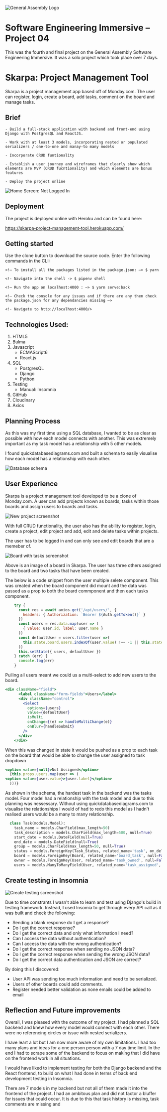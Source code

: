 ![General Assembly Logo](frontend/src/assets/README_GAlogo.png)

# Software Engineering Immersive – Project 04

This was the fourth and final project on the General Assembly Software Engineering Immersive. It was a solo project which took place over 7 days.

# Skarpa: Project Management Tool

Skarpa is a project management app based off of Monday.com. The user can register, login, create a board, add tasks, comment on the board and manage tasks.

## Brief

    - Build a full-stack application with backend and front-end using Django with PostgresQL and ReactJS.

    - Work with at least 3 models, incorporating nested or populated serializers / one-to-one and manay-to many models

    - Incorporate CRUD funtionality 

    - Establish a user journey and wireframes that clearly show which elements are MVP (CRUD fucntionality) and which elements are bonus features

    - Deploy the project online 

![Home Screen: Not Logged In](frontend/src/assets/ss_homepage_loggedout.png)

## Deployment 

The project is deployed online with Heroku and can be found here:

https://skarpa-project-management-tool.herokuapp.com/

## Getting started

Use the clone button to download the source code. Enter the following commands in the CLI: 

```
<!— To install all the packages listed in the package.json: —> $ yarn 

<!- Navigate into the shell -> $ pipenv shell

<!— Run the app on localhost:4000 : —> $ yarn serve:back 

<!— Check the console for any issues and if there are any then check the package.json for any dependancies missing —>

<!- Navigate to http://localhost:4000/>
```

## Technologies Used:

1. HTML5
2. Bulma
3. Javascript
   * ECMAScript6
   * React.js
4. SQL
   * PostgresQL
   * Django
   * Python
5. Testing
   * Manual: Insomnia
5. GitHub
6. Cloudinary
7. Axios

## Planning Process

As this was my first time using a SQL database, I wanted to be as clear as possible with how each model connects with another. This was extremely important as my task model has a relationship with 5 other models.

I found quickdatabasediagrams.com and built a schema to easily visualise how each model has a relationship with each other.

![Database schema](frontend/src/assets/ss_schema.png)

## User Experience 

Skarpa is a project management tool developed to be a clone of Monday.com. A user can add projects known as boards, tasks within those boards and assign users to boards and tasks.

![New project screenshot](frontend/src/assets/ss_newprojectpage.png)

With full CRUD functionality, the user also has the ability to register, login, create a project, edit project and add, edit and delete tasks within projects.

The user has to be logged in and can only see and edit boards that are a memeber of.

![Board with tasks screenshot](frontend/src/assets/ss_projectandtask.png)

Above is an image of a board in Skarpa. The user has three others assigned to the board and two tasks that have been created.

The below is a code snippet from the user multiple selete component. This was created when the board component did mount and the data was passed as a prop to both the board commponent and then each tasks component.

```JavaScript
    try {
      const res = await axios.get('/api/users/', {
        headers: { Authorization: `Bearer ${Auth.getToken()}` }
      })
      const users = res.data.map(user => (
        { value: user.id, label: user.name }
      ))
      const defaultUser = users.filter(user =>(
        this.state.board.users.indexOf(user.value) !== -1 || this.state.board.owner == user.value
      ))       
      this.setState({ users, defaultUser })
    } catch (err) {
      console.log(err)
    }
  ```

Pulling all users meant we could us a multi-select to add new users to the board.

  ```jsx
<div className="field">
        <label className="form-fields">Users</label>
        <div className="control">        
          <Select
            options={users}
            value={defaultUser}        
            isMulti          
            onChange={(e) => handleMultiChange(e)}
            onBlur={handleSubmit}
          />
        </div>
      </div>
```

When this was changed in state it would be pushed as a prop to each task on the board that would be able to change the user assigned to task dropdown

```jsx
<option value={null}>Not Assigned</option>            
  {this.props.users.map(user => (
<option value={user.value}>{user.label}</option>
  )))}
```

As shown in the schema, the hardest task in the backend was the tasks model. Four model had a relationship with the task model and due to this planning was nessessary. Without using quickdatabasediagrams.com to visualise the relationships I would of had to redo this model as I hadn't realised users would be a many to many relationship.

```python
  class Task(models.Model):
    task_name = models.CharField(max_length=50)
    task_description = models.CharField(max_length=500, null=True)
    start_date = models.DateField(null=True)
    end_date = models.DateField(null=True)
    group = models.CharField(max_length=50, null=True)
    status = models.ForeignKey(Task_Status, related_name='task', on_delete=models.SET_NULL, null=True)
    board = models.ForeignKey(Board, related_name='board_task', null=False, on_delete=models.CASCADE, default=1)  
    owner = models.ForeignKey(User, related_name='task_owned', null=False, on_delete=models.CASCADE, default=1)
    users = models.ManyToManyField(User, related_name='task_assigned', blank=True)
```


## Create testing in Insomnia 

 ![Create testing screenshot](frontend/src/assets/ss_insomnia.png)
   
Due to time constrants I wasn't able to learn and test using Django's build in testing framework. Instead, I used Insomia to get through every API call as it was built and check the following:

* Sending a blank response do I get a response?
* Do I get the correct response?
* Do I get the correct data and only what information I need?
* Can I access the data without authentication?
* Can I access the data with the wrong authentication?
* Do I get the correct response when sending no JSON data?
* Do I get the correct response when sending the wrong JSON data?
* Do I get the correct data authentication and JSON are correct?

By doing this I discovered:

* User API was sending too much information and need to be serialized.
* Users of other boards could add comments.
* Register needed better validation as none emails could be added to email


## Reflection and Future improvements 

Overall, I was pleased with the outcome of my project. I had planned a SQL backend and knew how every model would connect with each other. There were no referencing circles or issue with nested serializers. 

I have leart a lot but I am now more aware of my own limitations. I had too many plans and ideas for a one person person with a 7 day time limit. In the end I had to scrape some of the backend to focus on making that I did have on the frontend work in all situations.

I would have liked to implement testing for both the Django backend and the React frontend, to build on what I had done in terms of back end development testing in Insomnia. 

There are 7 models in my backend but not all of them made it into the frontend of the project. I had an ambitous plan and did not factor a bluffer for issues that could occur. It is due to this that task history is missing, task comments are missing and 
